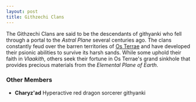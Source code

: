 ```yaml
---
layout: post
title: Githzechi Clans
---
```


The Githzechi Clans are said to be the descendants of githyanki who fell through a portal to the *Astral Plane* several centuries ago. The clans constantly feud over the barren territories of [Os Terrae](calidus#os-terrae) and have developed their psionic abilities to survive its harsh sands. While some uphold their faith in *Vlaakith*, others seek their fortune in Os Terrae's grand sinkhole that provides precious materials from the *Elemental Plane of Earth*.

### Other Members

- **Charyz'ad** Hyperactive red dragon sorcerer githyanki

